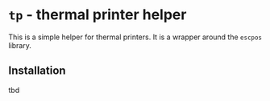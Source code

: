 # `tp` - thermal printer helper

This is a simple helper for thermal printers. It is a wrapper around the `escpos` library.

## Installation

tbd
